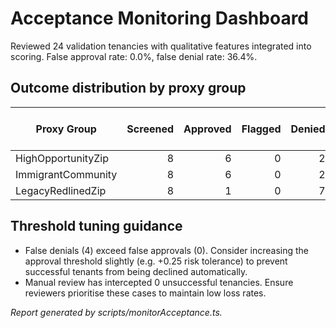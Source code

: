 # Acceptance Monitoring Dashboard

Reviewed 24 validation tenancies with qualitative features integrated into scoring. False approval rate: 0.0%, false denial rate: 36.4%.

## Outcome distribution by proxy group

| Proxy Group | Screened | Approved | Flagged | Denied | False Approvals | False Denials | Manual Review Saves |
| --- | ---: | ---: | ---: | ---: | ---: | ---: | ---: |
| HighOpportunityZip | 8 | 6 | 0 | 2 | 0 | 2 | 0 |
| ImmigrantCommunity | 8 | 6 | 0 | 2 | 0 | 0 | 0 |
| LegacyRedlinedZip | 8 | 1 | 0 | 7 | 0 | 2 | 0 |

## Threshold tuning guidance

- False denials (4) exceed false approvals (0). Consider increasing the approval threshold slightly (e.g. +0.25 risk tolerance) to prevent successful tenants from being declined automatically.
- Manual review has intercepted 0 unsuccessful tenancies. Ensure reviewers prioritise these cases to maintain low loss rates.

_Report generated by scripts/monitorAcceptance.ts._

